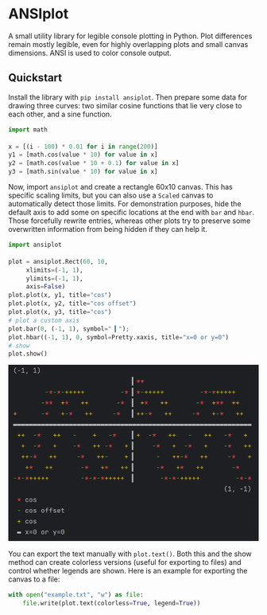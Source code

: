 # ANSIplot

A small utility library for legible console plotting
in Python. Plot differences remain mostly legible,
even for highly overlapping plots and small canvas
dimensions. ANSI is used to color console output.

## Quickstart

Install the library with `pip install ansiplot`.
Then prepare some data for drawing three curves:
two similar cosine functions that lie very close to 
each other, and a sine function.

```python
import math

x = [(i - 100) * 0.01 for i in range(200)]
y1 = [math.cos(value * 10) for value in x]
y2 = [math.cos(value * 10 + 0.1) for value in x]
y3 = [math.sin(value * 10) for value in x]
```

Now, import `ansiplot` and create a rectangle
60x10 canvas. This has specific scaling limits,
but you can also use a `Scaled` canvas to 
automatically detect those limits.
For demonstration purposes,
hide the default axis to add some on specific
locations at the end with `bar` and `hbar`. 
Those forcefully rewrite entries, whereas other
plots try to preserve some overwritten information
from being hidden if they can help it.

```python
import ansiplot

plot = ansiplot.Rect(60, 10, 
     xlimits=(-1, 1), 
     ylimits=(-1, 1), 
     axis=False)
plot.plot(x, y1, title="cos")
plot.plot(x, y2, title="cos offset")
plot.plot(x, y3, title="cos")
# plot a custom axis
plot.bar(0, (-1, 1), symbol="▕▎");
plot.hbar((-1, 1), 0, symbol=Pretty.xaxis, title="x=0 or y=0")
# show
plot.show()
```

![example](example/example.png)

You can export the text manually with `plot.text()`.
Both this and the show method can create
colorless versions (useful for exporting to
files) and control whether legends are shown.
Here is an example for exporting the canvas
to a file:

```python
with open("example.txt", "w") as file:
    file.write(plot.text(colorless=True, legend=True))
```